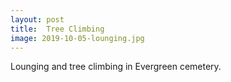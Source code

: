 ```yaml
---
layout: post
title:  Tree Climbing
image: 2019-10-05-lounging.jpg
---
```


Lounging and tree climbing in Evergreen cemetery.
